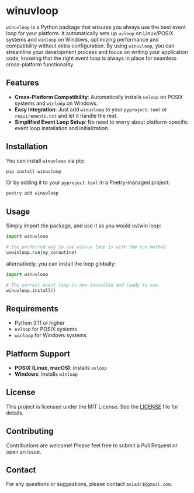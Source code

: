 # winuvloop

`winuvloop` is a Python package that ensures you always use the best event loop for your platform. 
It automatically sets up `uvloop` on Linux/POSIX systems and `winloop` on Windows, optimizing performance and compatibility without extra configuration. 
By using `winuvloop`, you can streamline your development process and focus on writing your application code, knowing that the right event loop is always in place for seamless cross-platform functionality.

## Features

- **Cross-Platform Compatibility**: Automatically installs `uvloop` on POSIX systems and `winloop` on Windows.
- **Easy Integration**: Just add `winuvloop` to your `pyproject.toml` or `requirements.txt` and let it handle the rest.
- **Simplified Event Loop Setup**: No need to worry about platform-specific event loop installation and initialization.

## Installation

You can install `winuvloop` via pip:

```bash
pip install winuvloop
```

Or by adding it to your `pyproject.toml` in a Poetry-managed project:

```bash
poetry add winuvloop
```

## Usage

Simply import the package, and use it as you would uv/win loop:

```python
import winuvloop

# the preferred way to use win/uv loop is with the run method
uvwinloop.run(my_coroutine)
```

alternatively, you can install the loop globally:
```python
import winuvloop

# The correct event loop is now installed and ready to use.
winuvloop.install()
```

## Requirements

- Python 3.11 or higher
- `uvloop` for POSIX systems
- `winloop` for Windows systems

## Platform Support

- **POSIX (Linux, macOS)**: Installs `uvloop`
- **Windows**: Installs `winloop`

## License

This project is licensed under the MIT License. See the [LICENSE](LICENSE) file for details.

## Contributing

Contributions are welcome! Please feel free to submit a Pull Request or open an issue.

## Contact

For any questions or suggestions, please contact `aviadr1@gmail.com`.

